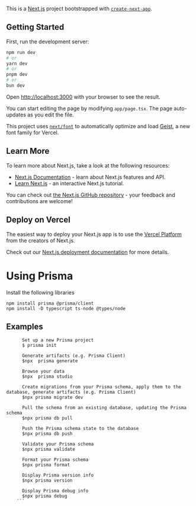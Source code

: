 This is a [Next.js](https://nextjs.org) project bootstrapped with [`create-next-app`](https://nextjs.org/docs/app/api-reference/cli/create-next-app).

## Getting Started

First, run the development server:

```bash
npm run dev
# or
yarn dev
# or
pnpm dev
# or
bun dev
```

Open [http://localhost:3000](http://localhost:3000) with your browser to see the result.

You can start editing the page by modifying `app/page.tsx`. The page auto-updates as you edit the file.

This project uses [`next/font`](https://nextjs.org/docs/app/building-your-application/optimizing/fonts) to automatically optimize and load [Geist](https://vercel.com/font), a new font family for Vercel.

## Learn More

To learn more about Next.js, take a look at the following resources:

- [Next.js Documentation](https://nextjs.org/docs) - learn about Next.js features and API.
- [Learn Next.js](https://nextjs.org/learn) - an interactive Next.js tutorial.

You can check out [the Next.js GitHub repository](https://github.com/vercel/next.js) - your feedback and contributions are welcome!

## Deploy on Vercel

The easiest way to deploy your Next.js app is to use the [Vercel Platform](https://vercel.com/new?utm_medium=default-template&filter=next.js&utm_source=create-next-app&utm_campaign=create-next-app-readme) from the creators of Next.js.

Check out our [Next.js deployment documentation](https://nextjs.org/docs/app/building-your-application/deploying) for more details.


# Using Prisma
Install the following libraries
```
npm install prisma @prisma/client
npm install -D typescript ts-node @types/node
```

##    Examples
```
      Set up a new Prisma project
      $ prisma init

      Generate artifacts (e.g. Prisma Client)
      $npx  prisma generate

      Browse your data
      $npx  prisma studio

      Create migrations from your Prisma schema, apply them to the database, generate artifacts (e.g. Prisma Client)
      $npx prisma migrate dev

      Pull the schema from an existing database, updating the Prisma schema
      $npx prisma db pull

      Push the Prisma schema state to the database
      $npx prisma db push

      Validate your Prisma schema
      $npx prisma validate

      Format your Prisma schema
      $npx prisma format

      Display Prisma version info
      $npx prisma version

      Display Prisma debug info
      $npx prisma debug
    ```